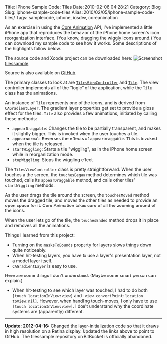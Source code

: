 Title: iPhone Sample Code: Tiles
Date: 2010-02-06 04:28:21
Category: Blog
Slug: iphone-sample-code-tiles
Alias: 2010/02/05/iphone-sample-code-tiles/
Tags: samplecode, iphone, iosdev, coreanimation


As an exercise in using the [Core Animation](http://en.wikipedia.org/wiki/Core_Animation) API, I've implemented a little iPhone app that reproduces the behavior of the iPhone home screen's icon reorganization interface. (You know, dragging the wiggly icons around.) You can download my sample code to see how it works. Some descriptions of the highlights follow below.
<!--break-->
<img src="https://undefinedvalue.com/sites/undefinedvalue.com/files/Tiles_Screenshot.png" alt="Screenshot" style="float: right;">

The source code and Xcode project can be downloaded here: [tilessample](https://github.com/kristopherjohnson/tilessample/zipball/master).

Source is also available on [GitHub](https://github.com/kristopherjohnson/tilessample).

The primary classes to look at are [`TilesViewController`](http://github.com/kristopherjohnson/tilessample/blob/master/Classes/TilesViewController.m) and [`Tile`](http://github.com/kristopherjohnson/tilessample/blob/master/Classes/Tile.m). The view controller implements all of the "logic" of the application, while the `Tile` class has the animations.

An instance of `Tile` represents one of the icons, and is derived from `CAGradientLayer`.  The gradient layer properties get set to provide a gloss effect for the tiles.  `Tile` also provides a few animations, initiated by calling these methods:

- `appearDraggable`: Changes the tile to be partially transparent, and makes it slightly bigger. This is invoked when the user touches a tile.
- `appearNormal`: Reverses the effects of `appearDraggable`. This is invoked when the tile is released.
- `startWiggling`: Starts a tile "wiggling", as in the iPhone home screen while in reorganization mode.
- `stopWiggling`: Stops the wiggling effect

The `TilesViewController` class is pretty straightforward. When the user touches a the screen, the `touchesBegan` method determines which tile was touched, calls its `appearDraggable` method, and calls other tiles' `startWiggling` methods.

As the user drags the tile around the screen, the `touchesMoved` method moves the dragged tile, and moves the other tiles as needed to provide an open space for it. Core Animation takes care of all the zooming around of the icons.

When the user lets go of the tile, the `touchesEnded` method drops it in place and removes all the animations.

Things I learned from this project:

- Turning on the `masksToBounds` property for layers slows things down quite noticeably.
- When hit-testing layers, you have to use a layer's presentation layer, not a model layer itself.
- `CAGradientLayer` is easy to use.

Here are some things I don't understand. (Maybe some smart person can explain.)

- When hit-testing to see which layer was touched, I had to do both `[touch locationInView:view]` and `[view convertPoint:location toView:nil]`. However, when handling touch-moves, I only have to use `[touch locationInView:view]`. I don't understand why the coordinate systems are (apparently) different.

----

**Update: 2012-04-16:** Changed the layer-initialization code so that it draws in high resolution on a Retina display. Updated the links above to point to GitHub. The tilessample repository on BitBucket is officially abandoned.
